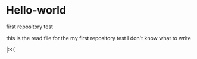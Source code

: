 # Hello-world
first repository test

this is the read file for the my first repository test
I don't know what to write 

|:<(
